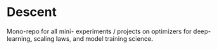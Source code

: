# Descent
Mono-repo for all mini- experiments / projects on optimizers for deep-learning, scaling laws, and model training science.
